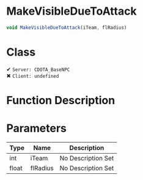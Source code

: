 # MakeVisibleDueToAttack
```js	
void MakeVisibleDueToAttack(iTeam, flRadius)
```
# Class
✔ `Server: CDOTA_BaseNPC`  
✖ `Client: undefined`  

# Function Description

# Parameters
Type|Name|Description
--|--|--
int|iTeam|No Description Set
float|flRadius|No Description Set

